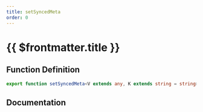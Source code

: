 ```yaml
---
title: setSyncedMeta
order: 0
---
```


# {{ $frontmatter.title }}

## Function Definition

```ts
export function setSyncedMeta<V extends any, K extends string = string>(key: K, value: shared.InterfaceValueByKey<shared.ICustomGlobalSyncedMeta, K, V>): void;
```

## Documentation

<!--@include: ./parts/setSyncedMeta.md-->
